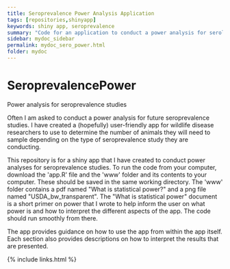 ```yaml
---
title: Seroprevalence Power Analysis Application
tags: [repositories,shinyapp]
keywords: shiny app, seroprevalence
summary: "Code for an application to conduct a power analysis for serology studies."
sidebar: mydoc_sidebar
permalink: mydoc_sero_power.html
folder: mydoc
---
```

# SeroprevalencePower
Power analysis for seroprevalence studies

Often I am asked to conduct a power analysis for future seroprevalence studies. I have created a (hopefully) user-friendly app for wildlife disease researchers to use to determine the number of animals they will need to sample depending on the type of seroprevalence study they are conducting.  

This repository is for a shiny app that I have created to conduct power analyses for seroprevalence studies. To run the code from your computer, download the 'app.R' file and the 'www' folder and its contents to your computer.  These should be saved in the same working directory. The 'www' folder contains a pdf named "What is statistical power?" and a png file named "USDA_bw_transparent". The "What is statistical power" document is a short primer on power that I wrote to help inform the user on what power is and how to interpret the different aspects of the app.  The code should run smoothly from there. 

The app provides guidance on how to use the app from within the app itself. Each section also provides descriptions on how to interpret the results that are presented. 

{% include links.html %}

